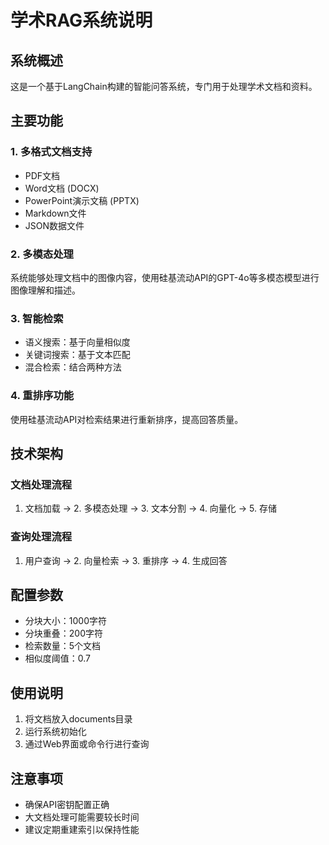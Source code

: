 # 学术RAG系统说明

## 系统概述

这是一个基于LangChain构建的智能问答系统，专门用于处理学术文档和资料。

## 主要功能

### 1. 多格式文档支持
- PDF文档
- Word文档 (DOCX)
- PowerPoint演示文稿 (PPTX)
- Markdown文件
- JSON数据文件

### 2. 多模态处理
系统能够处理文档中的图像内容，使用硅基流动API的GPT-4o等多模态模型进行图像理解和描述。

### 3. 智能检索
- 语义搜索：基于向量相似度
- 关键词搜索：基于文本匹配
- 混合检索：结合两种方法

### 4. 重排序功能
使用硅基流动API对检索结果进行重新排序，提高回答质量。

## 技术架构

### 文档处理流程
1. 文档加载 → 2. 多模态处理 → 3. 文本分割 → 4. 向量化 → 5. 存储

### 查询处理流程
1. 用户查询 → 2. 向量检索 → 3. 重排序 → 4. 生成回答

## 配置参数

- 分块大小：1000字符
- 分块重叠：200字符
- 检索数量：5个文档
- 相似度阈值：0.7

## 使用说明

1. 将文档放入documents目录
2. 运行系统初始化
3. 通过Web界面或命令行进行查询

## 注意事项

- 确保API密钥配置正确
- 大文档处理可能需要较长时间
- 建议定期重建索引以保持性能 